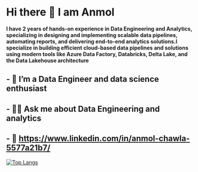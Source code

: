 #            Hi there 👋 I am Anmol
**I have 2 years of hands-on experience in Data Engineering and Analytics, specializing in designing and implementing scalable 
data pipelines, automating reports, and delivering end-to-end analytics solutions.I specialize in building efficient cloud-based data pipelines and solutions 
using modern tools like Azure Data Factory, Databricks, Delta Lake, and the Data Lakehouse architecture** 
## - 🔭 I’m a Data Engineer and data science enthusiast
## - 🧑‍💻 Ask me about Data Engineering and analytics
## - 💬 https://www.linkedin.com/in/anmol-chawla-5577a21b7/


[![Top Langs](https://github-readme-stats.vercel.app/api/top-langs/?username=Anmolch8&layout=compact)](https://github.com/Anmolch8)

